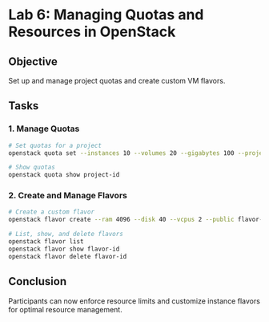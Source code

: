 # Lab 6: Managing Quotas and Resources in OpenStack

## Objective

Set up and manage project quotas and create custom VM flavors.

## Tasks

### 1. Manage Quotas

```bash
# Set quotas for a project
openstack quota set --instances 10 --volumes 20 --gigabytes 100 --project project-id

# Show quotas
openstack quota show project-id
```

### 2. Create and Manage Flavors

```bash
# Create a custom flavor
openstack flavor create --ram 4096 --disk 40 --vcpus 2 --public flavor-name

# List, show, and delete flavors
openstack flavor list
openstack flavor show flavor-id
openstack flavor delete flavor-id
```

## Conclusion

Participants can now enforce resource limits and customize instance flavors
for optimal resource management.
